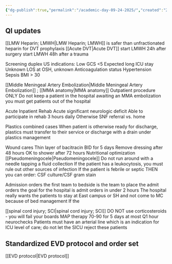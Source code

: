 ```yaml
---
{"dg-publish":true,"permalink":"/academic-day-09-24-2025/","created":"2025-09-24T09:22:11.918-07:00","updated":"2025-09-24T09:45:24.862-07:00"}
---
```


## QI updates

[[LMW Heparin; LMWH\|LMW Heparin; LMWH]] is safer than unfractionated heparin for DVT prophylaxis
[[Acute DVT\|Acute DVT]]
	start LMWH 24h after surgery 
	start LMWH 48h after a trauma

Screening duplex US
	indications: 
		Low GCS <5
		Expected long ICU stay
		Unknown LOS at OSH, unknown Anticoagulation status
		Hypertension
		Sepsis
		BMI > 30

[[Middle Meningeal Artery Embolization\|Middle Meningeal Artery Embolization]] ; [[MMA anatomy\|MMA anatomy]]
	Outpatient procedure ONLY
	Do not keep a patient in the hospital awaiting an MMA embolization
	you must get patients out of the hospital

Acute Inpatient Rehab
	Acute significant neurologic deficit
	Able to participate in rehab 3 hours daily
	Otherwise SNF referral vs. home

Plastics combined cases
	When patient is otherwise ready for discharge, plastics must transfer to their service or discharge with a drain under plastics management

Wound cares
	Thin layer of bacitracin BID for 5 days
	Remove dressing after 48 hours
	OK to shower after 72 hours
	Nutritional optimization
[[Pseudomeningocele\|Pseudomeningocele]]
	Do not run around with a needle tapping a fluid collection
	If the patient has a leukocytosis, you must rule out other sources of infection
	If the patient is febrile or septic THEN you can order:
		CSF culture/CSF gram stain

Admission orders
	the first team to bedside is the team to place the admit orders
	the goal for the hospital is admit orders in under 2 hours
	The hospital really wants the patients to stay at East campus or SH and not come to MC because of bed management
	If the 

[[spinal cord injury; SCI\|spinal cord injury; SCI]]
	DO NOT use corticosteroids - you will fail your boards
	MAP therapy 70-90 for 5 days at most
	Q1 hour neurochecks
	Patients must have an arterial line which is an indication for ICU level of care; do not let the SICU reject these patients

## Standardized EVD protocol and order set
[[EVD protocol\|EVD protocol]]
